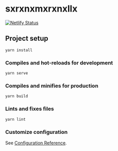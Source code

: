 # sxrxnxmxrxnxllx

[![Netlify Status](https://api.netlify.com/api/v1/badges/9c719ff1-20d7-42e3-875c-791826d293e7/deploy-status)](https://app.netlify.com/sites/statuesque-panda-9ac497/deploys)

## Project setup
```
yarn install
```

### Compiles and hot-reloads for development
```
yarn serve
```

### Compiles and minifies for production
```
yarn build
```

### Lints and fixes files
```
yarn lint
```

### Customize configuration
See [Configuration Reference](https://cli.vuejs.org/config/).
